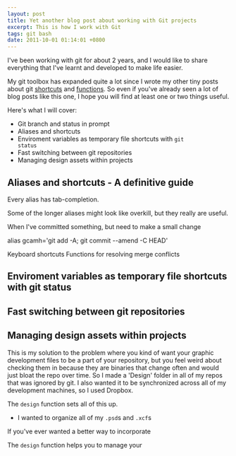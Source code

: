 ```yaml
---
layout: post
title: Yet another blog post about working with Git projects
excerpt: This is how I work with Git
tags: git bash
date: 2011-10-01 01:14:01 +0800
---
```


I've been working with git for about 2 years, and I would like to share everything that I've
learnt and developed to make life easier.



My git toolbox has expanded quite a lot since I wrote my other tiny posts
about git [shortcuts](http://madebynathan.com/2010/05/20/git-shortcuts/index.html)
and [functions](http://madebynathan.com/2010/10/29/more-git-shortcuts-filepaths-in-bash-variables/index.html).
So even if you've already seen a lot of blog posts like this one, I hope you will find at least
one or two things useful.

Here's what I will cover:

* Git branch and status in prompt
* Aliases and shortcuts
* Enviroment variables as temporary file shortcuts with <code>git status</code>
* Fast switching between git repositories
* Managing design assets within projects


## Aliases and shortcuts - A definitive guide

Every alias has tab-completion.

Some of the longer aliases might look like overkill, but they really are useful.

When I've committed something, but need to make a small change

alias gcamh='git add -A; git commit --amend -C HEAD'

Keyboard shortcuts
Functions for resolving merge conflicts


## Enviroment variables as temporary file shortcuts with git status



## Fast switching between git repositories





## Managing design assets within projects

This is my solution to the problem where you kind of want your graphic development files
to be a part of your repository, but you feel weird about checking them in because they are binaries
that change often and would just bloat the repo over time.
So I made a 'Design' folder in all of my repos that was ignored by git. I also wanted it to be synchronized
across all of my development machines, so I used Dropbox.

The <code>design</code> function sets all of this up.


* I wanted to organize all of my <code>.psd</code>s and <code>.xcf</code>s

If you've ever wanted a better way to incorporate

The <code>design</code> function helps you to manage your

